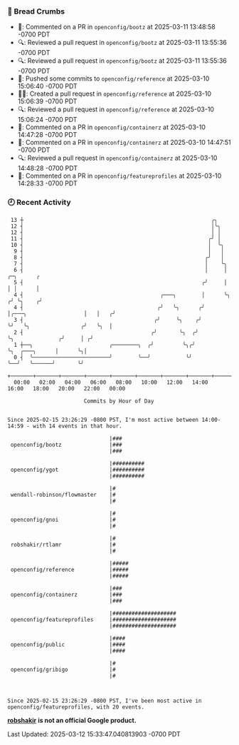 ### 🍞 Bread Crumbs

 * 💬: Commented on a PR in  `openconfig/bootz` at 2025-03-11 13:48:58 -0700 PDT
 * 🔍: Reviewed a pull request in  `openconfig/bootz` at 2025-03-11 13:55:36 -0700 PDT
 * 🔍: Reviewed a pull request in  `openconfig/bootz` at 2025-03-11 13:55:36 -0700 PDT
 * 🚢: Pushed some commits to `openconfig/reference` at 2025-03-10 15:06:40 -0700 PDT
 * ✍🏼: Created a pull request in `openconfig/reference` at 2025-03-10 15:06:39 -0700 PDT
 * 🔍: Reviewed a pull request in  `openconfig/reference` at 2025-03-10 15:06:24 -0700 PDT
 * 💬: Commented on a PR in  `openconfig/containerz` at 2025-03-10 14:47:28 -0700 PDT
 * 💬: Commented on a PR in  `openconfig/containerz` at 2025-03-10 14:47:51 -0700 PDT
 * 🔍: Reviewed a pull request in  `openconfig/containerz` at 2025-03-10 14:48:28 -0700 PDT
 * 💬: Commented on a PR in  `openconfig/featureprofiles` at 2025-03-10 14:28:33 -0700 PDT

### 🕘 Recent Activity
```
 13 ┼                                                           ╭╮
 12 ┤                                                           │╰╮
 12 ┤                                                           │ │
 11 ┤                                                          ╭╯ │
 10 ┤                                                          │  ╰╮
  9 ┤                                                          │   │
  8 ┤                                                         ╭╯   │
  7 ┤                                                         │    ╰╮
  6 ┤                                                         │     │                         ╭─╮      ╭
  5 ┤                                                        ╭╯     │                         │ │      │
  4 ┤                                           ╭───╮        │      ╰╮                       ╭╯ ╰╮    ╭╯
  4 ┤                                          ╭╯   ╰╮      ╭╯       │╭───╮                  │   │   ╭╯
  3 ┤                                         ╭╯     ╰╮    ╭╯        ╰╯   ╰╮                ╭╯   ╰╮  │
  2 ┤                                        ╭╯       ╰╮  ╭╯               ╰╮              ╭╯     │ ╭╯
  1 ┼──╮                        ╭────────╮  ╭╯         ╰╮╭╯                 ╰╮  ╭───╮      │      ╰╮│
  0 ┤  ╰────────────────────────╯        ╰──╯           ╰╯                   ╰──╯   ╰──────╯       ╰╯
    +───────+───────+───────+───────+───────+───────+───────+───────+───────+───────+───────+───────+────
  00:00   02:00   04:00   06:00   08:00   10:00   12:00   14:00   16:00   18:00   20:00   22:00   00:00   

						Commits by Hour of Day


Since 2025-02-15 23:26:29 -0800 PST, I'm most active between 14:00-14:59 - with 14 events in that hour.

```



```
                                |###
 openconfig/bootz               |###
                                |###

                                |##########
 openconfig/ygot                |##########
                                |##########

                                |#
 wendall-robinson/flowmaster    |#
                                |#

                                |#
 openconfig/gnoi                |#
                                |#

                                |#
 robshakir/rtlamr               |#
                                |#

                                |#####
 openconfig/reference           |#####
                                |#####

                                |###
 openconfig/containerz          |###
                                |###

                                |####################
 openconfig/featureprofiles     |####################
                                |####################

                                |####
 openconfig/public              |####
                                |####

                                |#
 openconfig/gribigo             |#
                                |#



Since 2025-02-15 23:26:29 -0800 PST, I've been most active in openconfig/featureprofiles, with 20 events.

```
**[robshakir](mailto:robjs@google.com) is not an official Google product.**  


Last Updated: 2025-03-12 15:33:47.040813903 -0700 PDT
